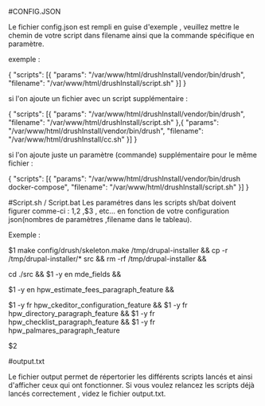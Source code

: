 

#CONFIG.JSON

Le fichier config.json est rempli en guise d'exemple , veuillez mettre le
chemin de votre script dans filename ainsi que la commande spécifique en
paramètre.

exemple : 

{
  "scripts": [{
    "params": "/var/www/html/drushInstall/vendor/bin/drush",
    "filename": "/var/www/html/drushInstall/script.sh"
  }]
}

si l'on ajoute un fichier avec un script supplémentaire : 

{
  "scripts": [{
    "params": "/var/www/html/drushInstall/vendor/bin/drush",
    "filename": "/var/www/html/drushInstall/script.sh"
  },{
    "params": "/var/www/html/drushInstall/vendor/bin/drush",
    "filename": "/var/www/html/drushInstall/cc.sh"
  }]
}


si l'on ajoute juste un paramètre (commande) supplémentaire pour le même fichier :

{
  "scripts": [{
    "params": "/var/www/html/drushInstall/vendor/bin/drush docker-compose",
    "filename": "/var/www/html/drushInstall/script.sh"
  }]
}



#Script.sh / Script.bat
Les paramétres dans les scripts sh/bat doivent figurer comme-ci : $1 ,$2 ,$3 ,
etc... en fonction de votre configuration json(nombres de paramètres ,filename
dans le tableau).

Exemple : 

   $1 make config/drush/skeleton.make /tmp/drupal-installer && cp -r /tmp/drupal-installer/* src &&
   rm -rf /tmp/drupal-installer &&

   cd ./src &&
   $1 -y en mde_fields &&

   $1 -y en hpw_estimate_fees_paragraph_feature &&

   $1 -y fr hpw_ckeditor_configuration_feature &&
   $1 -y fr hpw_directory_paragraph_feature &&
   $1 -y fr hpw_checklist_paragraph_feature &&
   $1 -y fr hpw_palmares_paragraph_feature

$2


#output.txt

Le fichier output permet de répertorier les différents scripts lancés et ainsi
d'afficher ceux qui ont fonctionner. Si vous voulez relancez les scripts déjà
lancés correctement , videz le fichier output.txt.